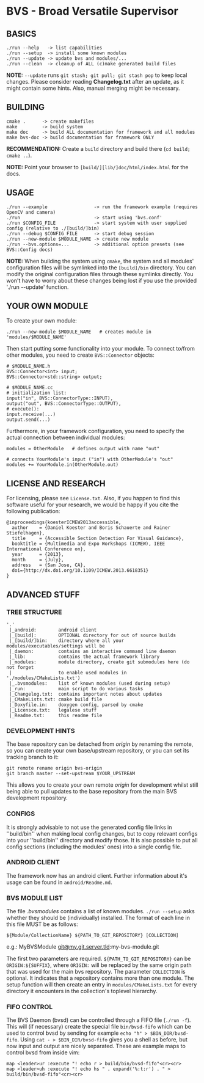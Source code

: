 BVS - Broad Versatile Supervisor
================================



BASICS
------

	./run --help   -> list capabilities
	./run --setup  -> install some known modules
	./run --update -> update bvs and modules/...
	./run --clean  -> cleanup of ALL (c)make generated build files

**NOTE:**
`--update` runs `git stash; git pull; git stash pop` to keep local changes.
Please consider reading **Changelog.txt** after an update, as it might contain
some hints. Also, manual merging might be necessary.



BUILDING
--------

	cmake .      -> create makefiles
	make         -> build system
	make doc     -> build ALL documentation for framework and all modules
	make bvs-doc -> build documentation for framework ONLY

**RECOMMENDATION:**
Create a `build` directory and build there (`cd build; cmake ..`).

**NOTE:**
Point your browser to `[build/][lib/]doc/html/index.html` for the docs.



USAGE
-----

	./run --example                 -> run the framework example (requires OpenCV and camera)
	./run                           -> start using 'bvs.conf'
	./run $CONFIG_FILE              -> start system with user supplied config (relative to ./[build/]bin)
	./run --debug $CONFIG_FILE      -> start debug session
	./run --new-module $MODULE_NAME -> create new module
	./run --bvs.options=...         -> additional option presets (see BVS::Config docs)

**NOTE:**
When building the system using `cmake`, the system and all modules'
configuration files will be symlinked into the `[build]/bin` directory. You can
modify the original configuration files through these symlinks directly. You
won't have to worry about these changes being lost if you use the provided
'./run --update' function.



YOUR OWN MODULE
---------------

To create your own module:

	./run --new-module $MODULE_NAME   # creates module in 'modules/$MODULE_NAME'

Then start putting some functionality into your module. To connect to/from
other modules, you need to create `BVS::Connector` objects:

	# $MODULE_NAME.h
	BVS::Connector<int> input;
	BVS::Connector<std::string> output;
	
	# $MODULE_NAME.cc
	# initialization list:
	input("in", BVS::ConnectorType::INPUT),
	output("out", BVS::ConnectorType::OUTPUT),
	# execute():
	input.receive(...)
	output.send(...)

Furthermore, in your framework configuration, you need to specify the actual
connection between individual modules:

	modules = OtherModule   # defines output with name "out"
	
	# connects YourModule's input ("in") with OtherModule's "out"
	modules += YourModule.in(OtherModule.out)



LICENSE AND RESEARCH
--------------------

For licensing, please see `License.txt`. Also, if you happen to find this
software useful for your research, we would be happy if you cite the following
publication:

	@inproceedings{koesterICMEW2013accessible,
	  author    = {Daniel Koester and Boris Schauerte and Rainer Stiefelhagen},
	  title     = {Accessible Section Detection For Visual Guidance},
	  booktitle = {Multimedia and Expo Workshops (ICMEW), IEEE International Conference on},
	  year      = {2013},
	  month     = {July},
	  address   = {San Jose, CA},
	  doi={http://dx.doi.org/10.1109/ICMEW.2013.6618351}
	}



ADVANCED STUFF
--------------

### TREE STRUCTURE

	'.'
	 |_android:        android client
	 |_[build]:        OPTIONAL directory for out of source builds
	 |_[build/]bin:    directory where all your modules/executables/settings will be
	 |_daemon:         contains an interactive command line daemon
	 |_lib:            contains the actual framework library
	 |_modules:        module directory, create git submodules here (do not forget
	 |                 to enable used modules in './modules/CMakeLists.txt')
	 |_.bvsmodules:    list of known modules (used during setup)
	 |_run:            main script to do various tasks
	 |_Changelog.txt:  contains important notes about updates
	 |_CMakeLists.txt: cmake build file
	 |_Doxyfile.in:    doxygen config, parsed by cmake
	 |_Licensce.txt:   legalese stuff
	 |_Readme.txt:     this readme file



### DEVELOPMENT HINTS

The base repository can be detached from *origin* by renaming the remote, so
you can create your own base/upstream repository, or you can set its tracking
branch to it:

	git remote rename origin bvs-origin
	git branch master --set-upstream $YOUR_UPSTREAM

This allows you to
create your own remote *origin* for development whilst still being able to pull
updates to the base repository from the main BVS development repository.

### CONFIGS

It is strongly advisable to not use the generated config file links in
''build/bin'' when making local config changes, but to copy relevant configs
into your ''build/bin'' directory and modify those. It is also possible to put
all config sections (including the modules' ones) into a single config file.

### ANDROID CLIENT

The framework now has an android client. Further information about it's usage
can be found in `android/Readme.md`.

### BVS MODULE LIST

The file *.bvsmodules* contains a list of known modules. `./run --setup` asks
whether they should be (individually) installed. The format of each line in
this file MUST be as follows:

	${Module/CollectionName} ${PATH_TO_GIT_REPOSITORY} [COLLECTION]

e.g.: MyBVSModule git@my.git.server.tld:my-bvs-module.git

The first two parameters are required. `${PATH_TO_GIT_REPOSITORY}` can be
`ORIGIN:${SUFFIX}`, where `ORIGIN:` will be replaced by the same origin path
that was used for the main bvs repository. The parameter `COLLECTION` is
optional. It indicates that a repository contains more than one module. The
setup function will then create an entry in `modules/CMakeLists.txt` for every
directory it encounters in the collection's toplevel hierarchy.

### FIFO CONTROL

The BVS Daemon (bvsd) can be controlled through a FIFO file (`./run -f`). This
will (if necessary) create the special file `bin/bvsd-fifo` which can be used
to control bvsd by sending for example `echo "h" > $BIN_DIR/bvsd-fifo`. Using
`cat - > $BIN_DIR/bvsd-fifo` gives you a shell as before, but now input and
output are nicely separated. These are example maps to control bvsd from inside
vim:

	map <leader>ur :execute "! echo r > build/bin/bvsd-fifo"<cr><cr>
	map <leader>uh :execute "! echo hs " . expand('%:t:r') . " > build/bin/bvsd-fifo"<cr><cr>

